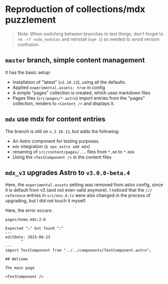 # Reproduction of collections/mdx puzzlement

> Note: When switching between branches to test things,
> don't forget to `rm -rf node_modules` and reinstall
> (`npm i`) as needed to avoid version confusion.

## `master` branch, simple content management

It has the basic setup:

* Installation of "latest" (`v2.10.13`), using all the defaults.
* Applied `experimental.assets: true` in config
* A simple "pages" collection is created, which uses markdown files
* Pages files (`src/pages/*.astro`) import entries from the "pages" collection, renders to `<Content />` and displays it.


## `mdx` use mdx for content entries

The branch is still on `v.2.10.13`, but adds the following:

* An Astro component for testing purposes.
* `mdx` integration (`$ npx astro add mdx`)
* renaming of `src/content/pages/...` files from `*.md` to `*.mdx`
* Using the `<TestComponent />` in the content files


## `mdx_v3` upgrades Astro to `v3.0.0-beta.4`


Here, the `experimental.assets` setting was removed from astro config, since it is default from v3 (and not even valid anymore).  I noticed that the `/// reference` entries in `src/env.d.ts` were also changed in the process of upgrading, but I did not touch it myself.


Here, the error occurs:

    pages/home.mdx:2:8
    
    Expected ";" but found ":"
    ---
    editDate: 2023-08-23
           ^
    ---
    import TestComponent from "../../components/TestComponent.astro";

    ## Welcome

    The main page

    <TestComponent />
